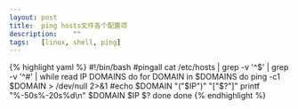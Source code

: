 ```yaml
---
layout:	post
title:	ping hosts文件各个配置项
description:	""
tags:	[linux, shell, ping]
---
```


{% highlight yaml %}
#!/bin/bash
#pingall
cat /etc/hosts | grep -v '^$' | grep -v '^#' | while read IP DOMAINS
do
    for DOMAIN in $DOMAINS 
        do 
            ping -c1 $DOMAIN > /dev/null  2>&1
            #echo $DOMAIN "("$IP")" "["$?"]"
            printf "%-50s%-20s%d\n" $DOMAIN $IP $?
        done
done
{% endhighlight %}